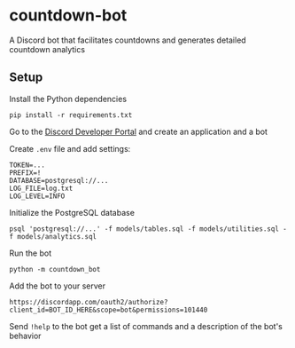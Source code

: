 # countdown-bot
A Discord bot that facilitates countdowns and generates detailed countdown analytics



## Setup
Install the Python dependencies
```
pip install -r requirements.txt
```

Go to the [Discord Developer Portal](https://discord.com/developers/) and create an application and a bot

Create `.env` file and add settings:
```
TOKEN=...
PREFIX=!
DATABASE=postgresql://...
LOG_FILE=log.txt
LOG_LEVEL=INFO
```

Initialize the PostgreSQL database
```
psql 'postgresql://...' -f models/tables.sql -f models/utilities.sql -f models/analytics.sql
```

Run the bot
```
python -m countdown_bot
```

Add the bot to your server
```
https://discordapp.com/oauth2/authorize?client_id=BOT_ID_HERE&scope=bot&permissions=101440
```

Send `!help` to the bot get a list of commands and a description of the bot's behavior
